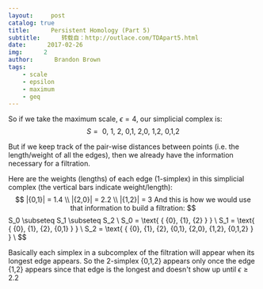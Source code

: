 ```yaml
---
layout:     post
catalog: true
title:      Persistent Homology (Part 5)
subtitle:      转载自：http://outlace.com/TDApart5.html
date:      2017-02-26
img:      2
author:      Brandon Brown
tags:
    - scale
    - epsilon
    - maximum
    - geq
---
```


So if we take the maximum scale, $\epsilon = 4$, our simplicial complex is:
$$ S = \text{ { {0}, {1}, {2}, {0,1}, {2,0}, {1,2}, {0,1,2} } } $$

But if we keep track of the pair-wise distances between points (i.e. the length/weight of all the edges), then we already have the information necessary for a filtration.

Here are the weights (lengths) of each edge (1-simplex) in this simplicial complex (the vertical bars indicate weight/length):
$$ |{0,1}| = 1.4 \\
|{2,0}| = 2.2 \\
|{1,2}| = 3
And this is how we would use that information to build a filtration:
$$
S_0 \subseteq S_1 \subseteq S_2 \\
S_0 = \text{ { {0}, {1}, {2} } } \\
S_1 = \text{ { {0}, {1}, {2}, {0,1} } } \\
S_2 = \text{ { {0}, {1}, {2}, {0,1}, {2,0}, {1,2}, {0,1,2} } } \\
$$

Basically each simplex in a subcomplex of the filtration will appear when its longest edge appears. So the 2-simplex {0,1,2} appears only once the edge {1,2} appears since that edge is the longest and doesn't show up until $\epsilon \geq 2.2$
